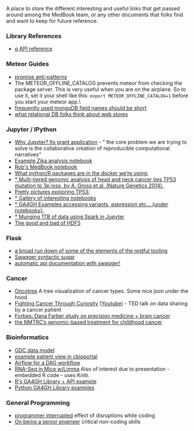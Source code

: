 A place to store the different interesting and useful links that get passed around among the MedBook team,
or any other documents that folks find and want to keep for future reference.

### Library References
* [q API reference](https://github.com/kriskowal/q/wiki/API-Reference)

### Meteor Guides
* [promise anti-patterns](http://taoofcode.net/promise-anti-patterns/)
* The METEOR_OFFLINE_CATALOG prevents meteor from checking the package server. This is very useful when you are on the airplane.
So to use it, set it your shell like this: `export METEOR_OFFLINE_CATALOG=1` before you start your meteor app.\
* [frequently used mongoDB field names should be short](http://objectrocket.com/blog/how-to/short-field-names-mongodb)
* [what relational DB folks think about web stores](http://www.mongodb-is-web-scale.com/)

### Jupyter / IPython
* [Why Jupyter? Its grant application](https://blog.jupyter.org/2015/07/07/project-jupyter-computational-narratives-as-the-engine-of-collaborative-data-science/) - " the core problem we are trying to solve is the 
collaborative creation of reproducible computational narratives"
* [Example Zika analysis notebook](http://nbviewer.jupyter.org/github/maayanlab/Zika-RNAseq-Pipeline/blob/master/Zika.ipynb)
* [Rob's MedBook notebook](https://github.com/rcurrie/treehouse/blob/master/Outlier.ipynb)
* [What python/R packages are in the docker we’re using:](https://github.com/jupyter/docker-stacks/tree/master/datascience-notebook) 
* [* Multi-tiered genomic analysis of head and neck cancer ties TP53 mutation to 3p loss, by A. Gross et al. (Nature Genetics 2014).](https://github.com/theandygross/TCGA/tree/master/Analysis_Notebooks#guide-to-running) 
* [Pretty pictures exploring TP53:](https://github.com/theandygross/TCGA/blob/master/Analysis_Notebooks/TP53_exploration.ipynb) 
* [* Gallery of interesting notebooks](https://github.com/ipython/ipython/wiki/A-gallery-of-interesting-IPython-Notebooks) 
* [* GA4GH Examples accessing variants, expression etc... (under notebooks):](https://github.com/BD2KGenomics/bioapi-examples) 
* [* Munging 1TB of data using Spark in Jupyter](http://blog.insightdatalabs.com/jupyter-on-apache-spark-step-by-step/) 
* [The good and bad of HDF5](http://cyrille.rossant.net/moving-away-hdf5/)

### Flask
* [a broad run down of some of the elements of the restful tooling](http://michal.karzynski.pl/blog/2016/06/19/building-beautiful-restful-apis-using-flask-swagger-ui-flask-restplus/)
* [Swagger syntactic sugar](https://github.com/ga4gh/cgtd/blob/master/cgtd/cgtd.py#L120)
* [automatic api documentation with swagger!](http://ucsf.edu.cancergenetrust.org/api)

### Cancer
* [Oncotree](http://oncotree.mskcc.org/oncotree/) A tree visualization of cancer types. Some nice json under the hood.
* [Fighting Cancer Through Curiosity](http://stevenkeating.info/main.html) ([Youtube](https://www.youtube.com/watch?v=U5SafKJgqPM)) - TED talk on data sharing by a cancer patient
* [Forbes: Dana Farber study on precision medicine + brain cancer ](http://www.forbes.com/sites/arleneweintraub/2017/01/19/how-precision-medicine-could-be-a-lifesaver-for-kids-with-brain-cancer)
* [the NMTRC’s genomic-based treatment for childhood cancer](https://beatnb.org/blog/2015/12/18/how-were-beating-kids-cancer-with-computers/)
### Bioinformatics
* [GDC data model](https://gdc.nci.nih.gov/developers/gdc-data-model/gdc-data-model-components)
* [example patient view in cbioportal](http://www.cbioportal.org/case.do?cancer_study_id=lgg_ucsf_2014&case_id=P04)
* [Airflow for a DAG workflow](https://danidelvalle.me/2016/09/12/im-sorry-cron-ive-met-airbnbs-airflow/)
* [RNA-Seq in Mice w/Limma](https://f1000research.com/articles/5-1408/v2#ref-24) Also of interest due to presentation - embedded R code - uses Knitr.
* [R's GA4GH Library + API example](https://github.com/labbcb/GA4GHclient/issues/23#issuecomment-271931574)
* [Python GA4GH Library examples](https://github.com/BD2KGenomics/bioapi-examples/tree/master/python_notebooks)

### General Programming
* [programmer interrupted](http://blog.ninlabs.com/2013/01/programmer-interrupted/) effect of disruptions while coding
* [On being a senior engineer](http://www.kitchensoap.com/2012/10/25/on-being-a-senior-engineer/) critical non-coding skills


